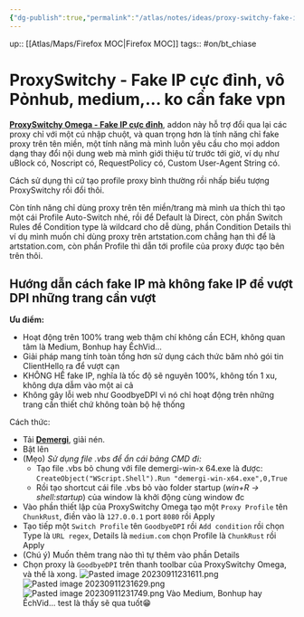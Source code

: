 ```yaml
---
{"dg-publish":true,"permalink":"/atlas/notes/ideas/proxy-switchy-fake-ip-cuc-dinh-vo-ponhub-medium-ko-can-fake-vpn/"}
---
```


up:: [[Atlas/Maps/Firefox MOC\|Firefox MOC]]
tags:: #on/bt_chiase 

# ProxySwitchy - Fake IP cực đỉnh, vô Pỏnhub, medium,... ko cần fake vpn
[**ProxySwitchy Omega - Fake IP cực đỉnh**](https://addons.mozilla.org/en-US/firefox/addon/switchyomega/), addon này hỗ trợ đổi qua lại các proxy chỉ với một cú nhập chuột, và quan trọng hơn là tính năng chỉ fake proxy trên tên miền, một tính năng mà mình luôn yêu cầu cho mọi addon dạng thay đổi nội dung web mà mình giới thiệu từ trước tới giờ, ví dụ như uBlock có, Noscript có, RequestPolicy có, Custom User-Agent String có.  

Cách sử dụng thì cứ tạo profile proxy bình thường rồi nhấp biểu tượng ProxySwitchy rồi đổi thôi.  
  
Còn tính năng chỉ dùng proxy trên tên miền/trang mà mình ưa thích thì tạo một cái Profile Auto-Switch nhé, rồi để Default là Direct, còn phần Switch Rules để Condition type là wildcard cho dễ dùng, phần Condition Details thì ví dụ mình muốn chỉ dùng proxy trên artstation.com chẳng hạn thì để là artstation.com, còn phần Profile thì dẫn tới profile của proxy được tạo bên trên thôi.

## Hướng dẫn cách fake IP mà không fake IP để vượt DPI những trang cần vượt
**Ưu điểm:**  
- Hoạt động trên 100% trang web thậm chí không cần ECH, không quan tâm là Medium, Bonhup hay ẾchVid...
- Giải pháp mang tính toàn tổng hơn sử dụng cách thức băm nhỏ gói tin ClientHello ra để vượt cạn
- KHÔNG HỀ fake IP, nghĩa là tốc độ sẽ nguyên 100%, không tốn 1 xu, không dựa dẫm vào một ai cả
- Không gây lỗi web như GoodbyeDPI vì nó chỉ hoạt động trên những trang cần thiết chứ không toàn bộ hệ thống

Cách thức:  
- Tải [**Demergi**](https://voz.vn/t/tong-hop-nhung-addon-chat-cho-firefox-pc-mobile.682181/post-25669585), giải nén.
- Bật lên
- (Mẹo) *Sử dụng file .vbs để ẩn cái bảng CMD đi:*
	- Tạo file .vbs bỏ chung với file demergi-win-x 64.exe là được: `CreateObject("WScript.Shell").Run "demergi-win-x64.exe",0,True`
	- Rồi tạo shortcut cái file .vbs bỏ vào folder startup (*win+R -> shell:startup*) của window là khởi động cùng window đc
- Vào phần thiết lập của ProxySwitchy Omega tạo một `Proxy Profile` tên `ChunkRust`, điền vào là `127.0.0.1` port `8080` rồi Apply
- Tạo tiếp một `Switch Profile` tên `GoodbyeDPI` rồi `Add condition` rồi chọn Type là `URL regex`, Details là `medium.com` chọn Profile là `ChunkRust` rồi Apply
- (Chú ý) Muốn thêm trang nào thì tự thêm vào phần Details
- Chọn proxy là `GoodbyeDPI` trên thanh toolbar của ProxySwitchy Omega, và thế là xong.
![Pasted image 20230911231611.png](/img/user/Atlas/Utilities/Images/Pasted%20image%2020230911231611.png)
![Pasted image 20230911231629.png](/img/user/Atlas/Utilities/Images/Pasted%20image%2020230911231629.png)
![Pasted image 20230911231749.png](/img/user/Atlas/Utilities/Images/Pasted%20image%2020230911231749.png)
Vào Medium, Bonhup hay ẾchVid... test là thấy sẽ qua tuốt😁